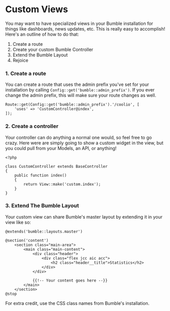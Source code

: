 # Custom Views

You may want to have specialized views in your Bumble installation for things like dashboards, news updates, etc. This is really easy to accomplish! Here's an outline of how to do that:

1. Create a route
2. Create your custom Bumble Controller
3. Extend the Bumble Layout
4. Rejoice

### 1. Create a route

You can create a route that uses the admin prefix you've set for your installation by calling `Config::get('bumble::admin_prefix')`. If you ever change the admin prefix, this will make sure your route changes as well.

    Route::get(Config::get('bumble::admin_prefix').'/coolio', [
        'uses' => 'CustomController@index',
    ]);

### 2. Create a controller

Your controller can do anything a normal one would, so feel free to go crazy. Here were are simply going to show a custom widget in the view, but you could pull from your Models, an API, or anything!

    <?php

    class CustomController extends BaseController
    {
        public function index()
        {
            return View::make('custom.index');
        }
    }

### 3. Extend The Bumble Layout

Your custom view can share Bumble's master layout by extending it in your view like so:

    @extends('bumble::layouts.master')

    @section('content')
        <section class="main-area">
            <main class="main-content">
                <div class="header">
                    <div class="flex jcc aic acc">
                        <h2 class="header__title">Statistics</h2>
                    </div>
                </div>

                {{!-- Your content goes here --}}
            </main>
        </section>
    @stop

For extra credit, use the CSS class names from Bumble's installation.